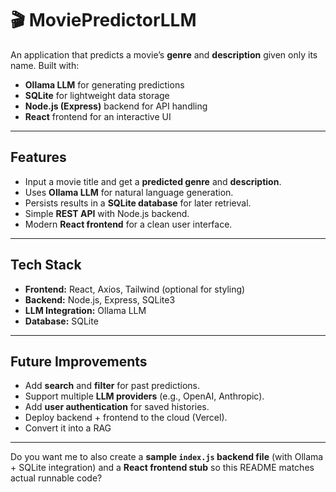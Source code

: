 # 🎬 MoviePredictorLLM

An application that predicts a movie’s **genre** and **description** given only its name.
Built with:

* **Ollama LLM** for generating predictions
* **SQLite** for lightweight data storage
* **Node.js (Express)** backend for API handling
* **React** frontend for an interactive UI

---

## Features

* Input a movie title and get a **predicted genre** and **description**.
* Uses **Ollama LLM** for natural language generation.
* Persists results in a **SQLite database** for later retrieval.
* Simple **REST API** with Node.js backend.
* Modern **React frontend** for a clean user interface.

---

## Tech Stack

* **Frontend:** React, Axios, Tailwind (optional for styling)
* **Backend:** Node.js, Express, SQLite3
* **LLM Integration:** Ollama LLM
* **Database:** SQLite

---

## Future Improvements

* Add **search** and **filter** for past predictions.
* Support multiple **LLM providers** (e.g., OpenAI, Anthropic).
* Add **user authentication** for saved histories.
* Deploy backend + frontend to the cloud (Vercel).
* Convert it into a RAG

---

Do you want me to also create a **sample `index.js` backend file** (with Ollama + SQLite integration) and a **React frontend stub** so this README matches actual runnable code?
